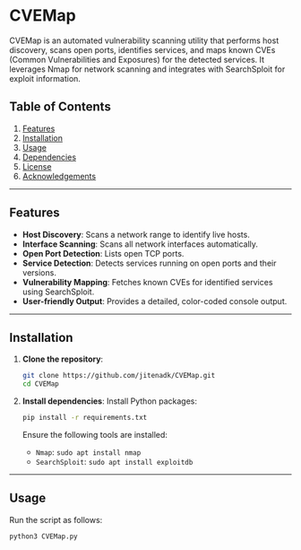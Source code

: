 # CVEMap

CVEMap is an automated vulnerability scanning utility that performs host discovery, scans open ports, identifies services, and maps known CVEs (Common Vulnerabilities and Exposures) for the detected services. It leverages Nmap for network scanning and integrates with SearchSploit for exploit information.

## **Table of Contents**
1. [Features](#features)
2. [Installation](#installation)
3. [Usage](#usage)
4. [Dependencies](#dependencies)
5. [License](#license)
6. [Acknowledgements](#acknowledgements)

---

## **Features**
- **Host Discovery**: Scans a network range to identify live hosts.
- **Interface Scanning**: Scans all network interfaces automatically.
- **Open Port Detection**: Lists open TCP ports.
- **Service Detection**: Detects services running on open ports and their versions.
- **Vulnerability Mapping**: Fetches known CVEs for identified services using SearchSploit.
- **User-friendly Output**: Provides a detailed, color-coded console output.

---

## **Installation**

1. **Clone the repository**:
    ```bash
    git clone https://github.com/jitenadk/CVEMap.git
    cd CVEMap
    ```

2. **Install dependencies**:
    Install Python packages:
    ```bash
    pip install -r requirements.txt
    ```
    Ensure the following tools are installed:
    - `Nmap`: `sudo apt install nmap`
    - `SearchSploit`: `sudo apt install exploitdb`

---

## **Usage**
Run the script as follows:
```bash
python3 CVEMap.py
